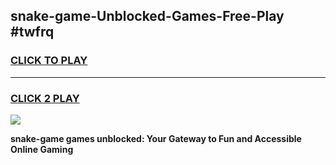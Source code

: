 
## snake-game-Unblocked-Games-Free-Play #twfrq
<h3>
<a href="https://us.freeplayer.one?title=snake-game&ref=9M">CLICK TO PLAY</a></h3>
<hr>

<h3>
<a href="https://us.freeplayer.one?title=snake-game&ref=9M">CLICK 2 PLAY</a>
  
</h3>

<a href="https://us.freeplayer.one?title=snake-game&ref=9M"><img src="https://clearcache.store/games.png"></a>


**snake-game games unblocked: Your Gateway to Fun and Accessible Online Gaming**
